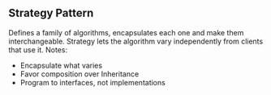 **Strategy Pattern**
------------------
Defines a family of algorithms, encapsulates each one and make them interchangeable. Strategy lets the algorithm vary independently from clients that use it.
Notes:
- Encapsulate what varies
- Favor composition over Inheritance
- Program to interfaces, not implementations

